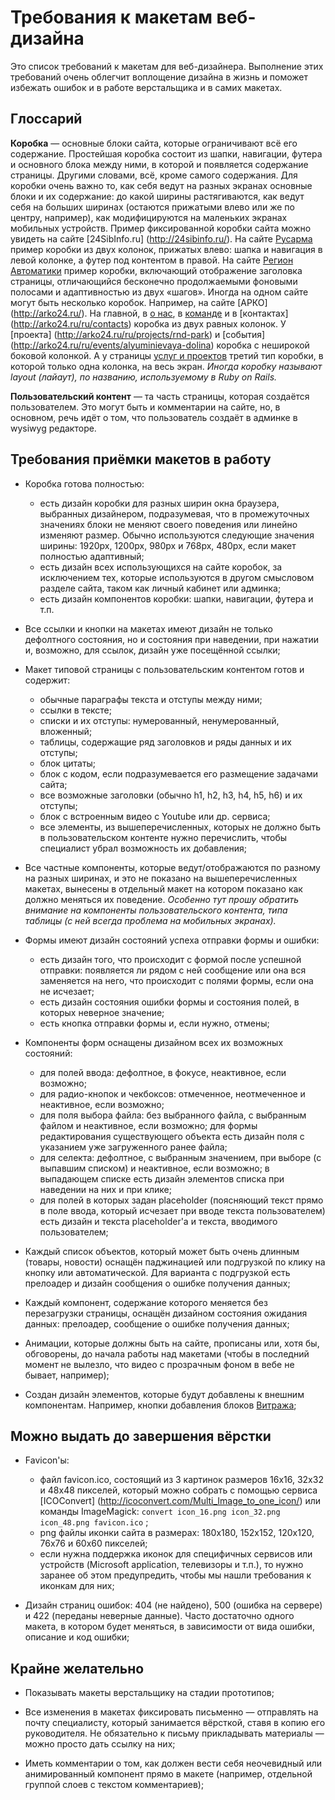 Требования к макетам веб-дизайна
================================

Это список требований к макетам для веб-дизайнера. Выполнение этих требований
очень облегчит воплощение дизайна в жизнь и поможет избежать ошибок и в работе
верстальщика и в самих макетах.


Глоссарий
---------

**Коробка** — основные блоки сайта, которые ограничивают всё его содержание.
Простейшая коробка состоит из шапки, навигации, футера и основного блока между
ними, в которой и появляется содержание страницы. Другими словами, всё, кроме
самого содержания. Для коробки очень важно то, как себя ведут на разных экранах
основные блоки и их содержание: до какой ширины растягиваются, как ведут себя
на больших ширинах (остаются прижатыми влево или же по центру, например),
как модифицируются на маленьких экранах мобильных устройств.
Пример фиксированной коробки сайта можно увидеть на сайте [24SibInfo.ru]
(http://24sibinfo.ru/). На сайте [Русарма](http://rusarm24.ru/) пример коробки
из двух колонок, прижатых влево: шапка и навигация в левой колонке, а футер под
контентом в правой. На сайте [Регион Автоматики](http://regavt.ru/services)
пример коробки, включающий отображение заголовка страницы, отличающийся
бесконечно продолжаемыми фоновыми полосами и адаптивностью из двух «шагов».
Иногда на одном сайте могут быть несколько коробок. Например, на сайте [АРКО]
(http://arko24.ru/). На главной, в [о нас](http://arko24.ru/ru/about), в
[команде](http://arko24.ru/ru/team) и в [контактах]
(http://arko24.ru/ru/contacts) коробка из двух равных колонок. У [проекта]
(http://arko24.ru/ru/projects/rnd-park) и [события]
(http://arko24.ru/ru/events/alyuminievaya-dolina) коробка с неширокой боковой
колонкой. А у страницы [услуг и проектов](http://arko24.ru/ru/services) третий
тип коробки, в которой только одна колонка, на весь экран. _Иногда коробку
называют layout (лайаут), по названию, используемому в Ruby on Rails._

**Пользовательский контент** — та часть страницы, которая создаётся
пользователем. Это могут быть и комментарии на сайте, но, в основном, речь идёт
о том, что пользователь создаёт в админке в wysiwyg редакторе.


Требования приёмки макетов в работу
-----------------------------------

* Коробка готова полностью:
    - есть дизайн коробки для разных ширин окна браузера, выбранных дизайнером,
      подразумевая, что в промежуточных значениях блоки не меняют своего
      поведения или линейно изменяют размер. Обычно используются следующие
      значения ширины: 1920px, 1200px, 980px и 768px, 480px, если макет
      полностью адаптивный;
    - есть дизайн всех использующихся на сайте коробок, за исключением тех,
      которые используются в другом смысловом разделе сайта, таком как личный
      кабинет или админка;
    - есть дизайн компонентов коробки: шапки, навигации, футера и т.п.

* Все ссылки и кнопки на макетах имеют дизайн не только дефолтного состояния,
  но и состояния при наведении, при нажатии и, возможно, для ссылок, дизайн
  уже посещённой ссылки;

* Макет типовой страницы с пользовательским контентом готов и содержит:
    - обычные параграфы текста и отступы между ними;
    - ссылки в тексте;
    - списки и их отступы: нумерованный, ненумерованный, вложенный;
    - таблицы, содержащие ряд заголовков и ряды данных и их отступы;
    - блок цитаты;
    - блок с кодом, если подразумевается его размещение задачами сайта;
    - все возможные заголовки (обычно h1, h2, h3, h4, h5, h6) и их отступы;
    - блок с встроенным видео с Youtube или др. сервиса;
    - все элементы, из вышеперечисленных, которых не должно быть в
      пользовательском контенте нужно перечислить, чтобы специалист убрал
      возможность их добавления;

* Все частные компоненты, которые ведут/отображаются по разному на разных
  ширинах, и это не показано на вышеперечисленных макетах, вынесены в
  отдельный макет на котором показано как должно меняться их поведение.
  _Особенно тут прошу обратить внимание на компоненты пользовательского
  контента, типа таблицы (с ней всегда проблема на мобильных экранах)._

* Формы имеют дизайн состояний успеха отправки формы и ошибки:
    - есть дизайн того, что происходит с формой после успешной отправки:
      появляется ли рядом с ней сообщение или она вся заменяется на него, что
      происходит с полями формы, если она не исчезает;
    - есть дизайн состояния ошибки формы и состояния полей, в которых неверное
      значение;
    - есть кнопка отправки формы и, если нужно, отмены;

* Компоненты форм оснащены дизайном всех их возможных состояний:
    - для полей ввода: дефолтное, в фокусе, неактивное, если возможно;
    - для радио-кнопок и чекбоксов: отмеченное, неотмеченное и неактивное,
      если возможно;
    - для поля выбора файла: без выбранного файла, с выбранным файлом
      и неактивное, если возможно; для формы редактирования существующего
      объекта есть дизайн поля с указанием уже загруженного ранее файла;
    - для селекта: дефолтное, с выбранным значением, при выборе (с выпавшим
      списком) и неактивное, если возможно; в выпадающем списке есть дизайн
      элементов списка при наведении на них и при клике;
    - для полей в которых задан placeholder (поясняющий текст прямо в поле ввода,
      который исчезает при вводе текста пользователем) есть дизайн и текста
      placeholder'а и текста, вводимого пользователем;

* Каждый список объектов, который может быть очень длинным (товары, новости)
  оснащён паджинацией или подгрузкой по клику на кнопку или автоматической.
  Для варианта с подгрузкой есть прелоадер и дизайн сообщения о ошибке
  получения данных;

* Каждый компонент, содержание которого меняется без перезагрузки страницы,
  оснащён дизайном состояния ожидания данных: прелоадер, сообщение о ошибке
  получения данных;

* Анимации, которые должны быть на сайте, прописаны или, хотя бы, обговорены,
  до начала работы над макетами (чтобы в последний момент не вылезло, что видео
  с прозрачным фоном в вебе не бывает, например);

* Создан дизайн элементов, которые будут добавлены к внешним компонентам.
  Например, кнопки добавления блоков [Витража](https://github.com/dymio/vitrage);


Можно выдать до завершения вёрстки
----------------------------------

* Favicon'ы:
    - файл favicon.ico, состоящий из 3 картинок размеров 16x16, 32x32 и 48x48
      пикселей, который можно собрать с помощью сервиса [ICOConvert]
      (http://icoconvert.com/Multi_Image_to_one_icon/) или команды ImageMagick:
      `convert icon_16.png icon_32.png icon_48.png favicon.ico`
      ;
    - png файлы иконки сайта в размерах: 180x180, 152x152, 120x120, 76x76
      и 60x60 пикселей;
    - если нужна поддержка иконок для специфичных сервисов или устройств
      (Microsoft application, телевизоры и т.п.), то нужно заранее об этом
      предупредить, чтобы мы нашли требования к иконкам для них;

* Дизайн страниц ошибок: 404 (не найдено), 500 (ошибка на сервере)
  и 422 (переданы неверные данные). Часто достаточно одного макета, в котором
  будет меняться, в зависимости от вида ошибки, описание и код ошибки;


Крайне желательно
-----------------

* Показывать макеты верстальщику на стадии прототипов;

* Все изменения в макетах фиксировать письменно — отправлять на почту
  специалисту, который занимается вёрсткой, ставя в копию его руководителя.
  Не обязательно к письму прикладывать материалы — можно просто дать ссылку на
  них;

* Иметь комментарии о том, как должен вести себя неочевидный или анимированный
  компонент прямо в макете (например, отдельной группой слоев с текстом
  комментариев);
